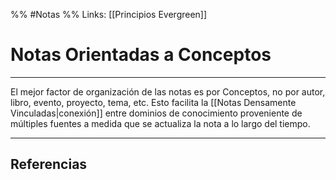 %% #Notas %%
Links: [[Principios Evergreen]]

# Notas Orientadas a Conceptos
---

El mejor factor de organización de las notas es por Conceptos, no por autor, libro, evento, proyecto, tema, etc. Esto facilita la [[Notas Densamente Vinculadas|conexión]] entre dominios de conocimiento proveniente de múltiples fuentes a medida que se actualiza la nota a lo largo del tiempo.

---

## Referencias